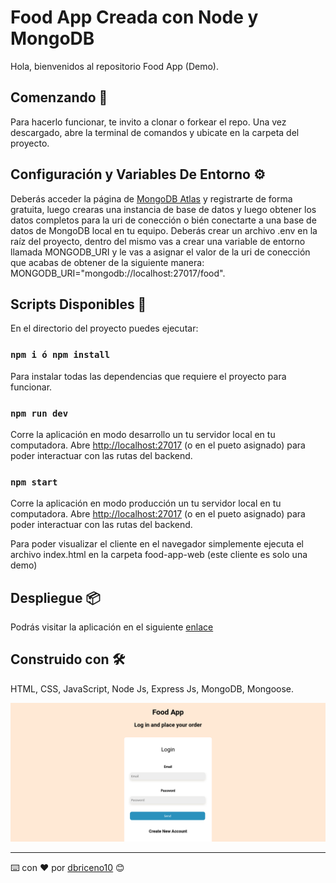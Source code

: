 # Food App Creada con Node y MongoDB

Hola, bienvenidos al repositorio Food App (Demo).

## Comenzando 🚀

Para hacerlo funcionar, te invito a clonar o forkear el repo. Una vez descargado, abre la terminal de comandos y ubicate en la carpeta del proyecto.

## Configuración y Variables De Entorno ⚙️

Deberás acceder la página de [MongoDB Atlas](https://www.mongodb.com/atlas/database) y registrarte de forma gratuita, luego crearas una instancia de base de datos y luego obtener los datos completos para la uri de conección o bién conectarte a una base de datos de MongoDB local en tu equipo. Deberás crear un archivo .env en la raíz del proyecto, dentro del mismo vas a crear una variable de entorno llamada MONGODB_URI y le vas a asignar el valor de la uri de conección que acabas de obtener de la siguiente manera: MONGODB_URI="mongodb://localhost:27017/food".

## Scripts Disponibles 📌

En el directorio del proyecto puedes ejecutar:

### `npm i ó npm install`

Para instalar todas las dependencias que requiere el proyecto para funcionar.

### `npm run dev`

Corre la aplicación en modo desarrollo un tu servidor local en tu computadora.
Abre [http://localhost:27017](http://localhost:27017) (o en el pueto asignado) para poder interactuar con las rutas del backend.

### `npm start`

Corre la aplicación en modo producción un tu servidor local en tu computadora.
Abre [http://localhost:27017](http://localhost:27017) (o en el pueto asignado) para poder interactuar con las rutas del backend.

Para poder visualizar el cliente en el navegador simplemente ejecuta el archivo index.html en la carpeta food-app-web (este cliente es solo una demo)

## Despliegue 📦

Podrás visitar la aplicación en el siguiente [enlace](https://dbriceno10.github.io/food-app/food-app-web/)

## Construido con 🛠️

HTML, CSS, JavaScript, Node Js, Express Js, MongoDB, Mongoose.

<img src="./miniatura.png"/>

---

⌨️ con ❤️ por [dbriceno10](https://github.com/dbriceno10) 😊
